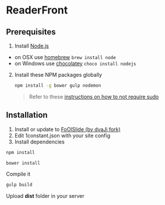 # ReaderFront

## Prerequisites

1. Install [Node.js](http://nodejs.org)
 - on OSX use [homebrew](http://brew.sh) `brew install node`
 - on Windows use [chocolatey](https://chocolatey.org/) `choco install nodejs`

2. Install these NPM packages globally

    ```bash
    npm install -g bower gulp nodemon
    ```

    >Refer to these [instructions on how to not require sudo](https://github.com/sindresorhus/guides/blob/master/npm-global-without-sudo.md)

## Installation
1. Install or update to [FoOlSlide (by dvaJi fork)](https://github.com/dvaJi/FoOlSlide)
2. Edit 1constant.json with your site config
3. Install dependencies 
```bash
npm install
```
```bash
bower install
```
Compile it
```bash
gulp build
```
Upload **dist** folder in your server